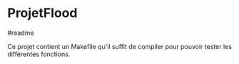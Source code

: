 # ProjetFlood
#readme



Ce projet contient un Makefile qu'il suffit de compiler pour pouvoir tester les différentes fonctions.


